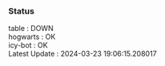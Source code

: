 ### Status


table : DOWN  
hogwarts : OK  
icy-bot : OK  
Latest Update : 2024-03-23 19:06:15.208017
